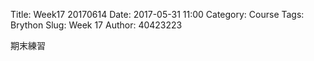 Title: Week17 20170614 
Date: 2017-05-31 11:00
Category: Course
Tags: Brython
Slug: Week 17
Author: 40423223

期末練習

<!-- PELICAN_END_SUMMARY -->
